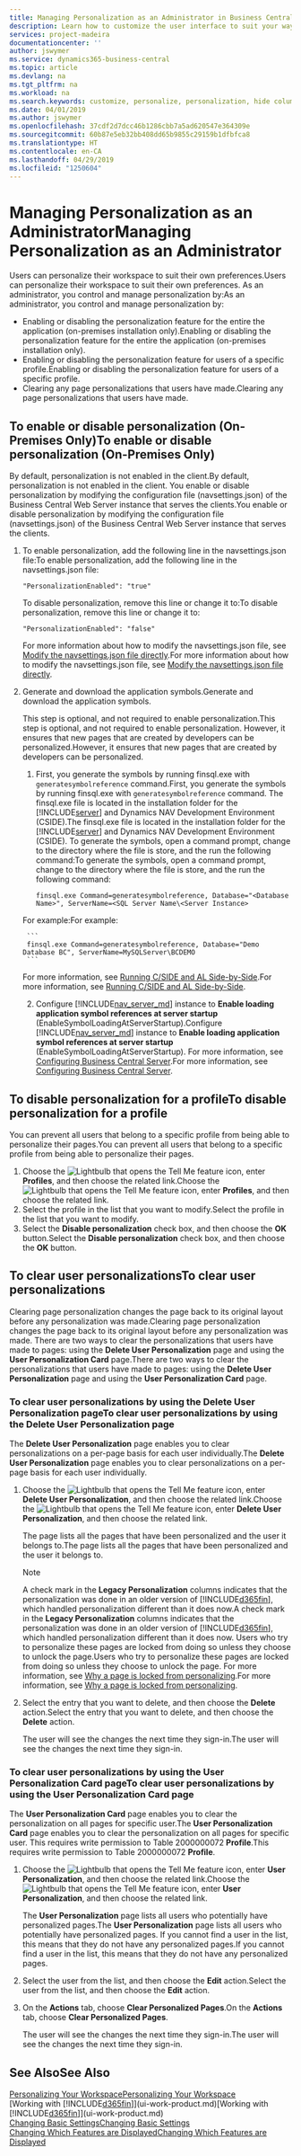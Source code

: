 ```yaml
---
title: Managing Personalization as an Administrator in Business Central | Microsoft Docs
description: Learn how to customize the user interface to suit your way of working.
services: project-madeira
documentationcenter: ''
author: jswymer
ms.service: dynamics365-business-central
ms.topic: article
ms.devlang: na
ms.tgt_pltfrm: na
ms.workload: na
ms.search.keywords: customize, personalize, personalization, hide columns, remove fields, move fields
ms.date: 04/01/2019
ms.author: jswymer
ms.openlocfilehash: 37cdf2d7dcc46b1286cbb7a5ad620547e364309e
ms.sourcegitcommit: 60b87e5eb32bb408dd65b9855c29159b1dfbfca8
ms.translationtype: HT
ms.contentlocale: en-CA
ms.lasthandoff: 04/29/2019
ms.locfileid: "1250604"
---
```

# <a name="managing-personalization-as-an-administrator"></a><span data-ttu-id="6ca1e-103">Managing Personalization as an Administrator</span><span class="sxs-lookup"><span data-stu-id="6ca1e-103">Managing Personalization as an Administrator</span></span>

<span data-ttu-id="6ca1e-104">Users can personalize their workspace to suit their own preferences.</span><span class="sxs-lookup"><span data-stu-id="6ca1e-104">Users can personalize their workspace to suit their own preferences.</span></span> <span data-ttu-id="6ca1e-105">As an administrator, you control and manage personalization by:</span><span class="sxs-lookup"><span data-stu-id="6ca1e-105">As an administrator, you control and manage personalization by:</span></span>

-   <span data-ttu-id="6ca1e-106">Enabling or disabling the personalization feature for the entire the application (on-premises installation only).</span><span class="sxs-lookup"><span data-stu-id="6ca1e-106">Enabling or disabling the personalization feature for the entire the application (on-premises installation only).</span></span>
-   <span data-ttu-id="6ca1e-107">Enabling or disabling the personalization feature for users of a specific profile.</span><span class="sxs-lookup"><span data-stu-id="6ca1e-107">Enabling or disabling the personalization feature for users of a specific profile.</span></span>
-   <span data-ttu-id="6ca1e-108">Clearing any page personalizations that users have made.</span><span class="sxs-lookup"><span data-stu-id="6ca1e-108">Clearing any page personalizations that users have made.</span></span>

## <a name="EnablePersonalization"></a><span data-ttu-id="6ca1e-109">To enable or disable personalization (On-Premises Only)</span><span class="sxs-lookup"><span data-stu-id="6ca1e-109">To enable or disable personalization (On-Premises Only)</span></span>

<span data-ttu-id="6ca1e-110">By default, personalization is not enabled in the client.</span><span class="sxs-lookup"><span data-stu-id="6ca1e-110">By default, personalization is not enabled in the client.</span></span> <span data-ttu-id="6ca1e-111">You enable or disable personalization by modifying the configuration file (navsettings.json) of the Business Central Web Server instance that serves the clients.</span><span class="sxs-lookup"><span data-stu-id="6ca1e-111">You enable or disable personalization by modifying the configuration file (navsettings.json) of the Business Central Web Server instance that serves the clients.</span></span>

1. <span data-ttu-id="6ca1e-112">To enable personalization, add the following line in the navsettings.json file:</span><span class="sxs-lookup"><span data-stu-id="6ca1e-112">To enable personalization, add the following line in the navsettings.json file:</span></span>

    ```
    "PersonalizationEnabled": "true"
    ```

    <span data-ttu-id="6ca1e-113">To disable personalization, remove this line or change it to:</span><span class="sxs-lookup"><span data-stu-id="6ca1e-113">To disable personalization, remove this line or change it to:</span></span>

    ```
    "PersonalizationEnabled": "false"
    ```

    <span data-ttu-id="6ca1e-114">For more information about how to modify the navsettings.json file, see [Modify the navsettings.json file directly](https://docs.microsoft.com/en-us/dynamics365/business-central/dev-itpro/administration/configure-web-server?branch=master#Settings).</span><span class="sxs-lookup"><span data-stu-id="6ca1e-114">For more information about how to modify the navsettings.json file, see [Modify the navsettings.json file directly](https://docs.microsoft.com/en-us/dynamics365/business-central/dev-itpro/administration/configure-web-server?branch=master#Settings).</span></span>

2. <span data-ttu-id="6ca1e-115">Generate and download the application symbols.</span><span class="sxs-lookup"><span data-stu-id="6ca1e-115">Generate and download the application symbols.</span></span>

    <span data-ttu-id="6ca1e-116">This step is optional, and not required to enable personalization.</span><span class="sxs-lookup"><span data-stu-id="6ca1e-116">This step is optional, and not required to enable personalization.</span></span> <span data-ttu-id="6ca1e-117">However, it ensures that new pages that are created by developers can be personalized.</span><span class="sxs-lookup"><span data-stu-id="6ca1e-117">However, it ensures that new pages that are created by developers can be personalized.</span></span>

    1. <span data-ttu-id="6ca1e-118">First, you generate the symbols by running finsql.exe with `generatesymbolreference` command.</span><span class="sxs-lookup"><span data-stu-id="6ca1e-118">First, you generate the symbols by running finsql.exe with `generatesymbolreference` command.</span></span> <span data-ttu-id="6ca1e-119">The finsql.exe file is located in the installation folder for the [!INCLUDE[server](includes/server.md)] and Dynamics NAV Development Environment (CSIDE).</span><span class="sxs-lookup"><span data-stu-id="6ca1e-119">The finsql.exe file is located in the installation folder for the [!INCLUDE[server](includes/server.md)] and Dynamics NAV Development Environment (CSIDE).</span></span> <span data-ttu-id="6ca1e-120">To generate the symbols, open a command prompt, change to the directory where the file is store, and the run the following command:</span><span class="sxs-lookup"><span data-stu-id="6ca1e-120">To generate the symbols, open a command prompt, change to the directory where the file is store, and the run the following command:</span></span>

        ```
        finsql.exe Command=generatesymbolreference, Database="<Database Name>", ServerName=<SQL Server Name\<Server Instance>
        ```
    <span data-ttu-id="6ca1e-121">For example:</span><span class="sxs-lookup"><span data-stu-id="6ca1e-121">For example:</span></span>

        ```
        finsql.exe Command=generatesymbolreference, Database="Demo Database BC", ServerName=MySQLServer\BCDEMO
        ```

    <span data-ttu-id="6ca1e-122">For more information, see [Running C/SIDE and AL Side-by-Side](https://docs.microsoft.com/en-us/dynamics365/business-central/dev-itpro/developer/devenv-running-cside-and-al-side-by-side).</span><span class="sxs-lookup"><span data-stu-id="6ca1e-122">For more information, see [Running C/SIDE and AL Side-by-Side](https://docs.microsoft.com/en-us/dynamics365/business-central/dev-itpro/developer/devenv-running-cside-and-al-side-by-side).</span></span>

    2. <span data-ttu-id="6ca1e-123">Configure [!INCLUDE[nav_server_md](includes/nav_server_md.md)] instance to **Enable loading application symbol references at server startup** (EnableSymbolLoadingAtServerStartup).</span><span class="sxs-lookup"><span data-stu-id="6ca1e-123">Configure [!INCLUDE[nav_server_md](includes/nav_server_md.md)] instance to **Enable loading application symbol references at server startup** (EnableSymbolLoadingAtServerStartup).</span></span> <span data-ttu-id="6ca1e-124">For more information, see [Configuring Business Central Server](https://docs.microsoft.com/en-us/dynamics365/business-central/dev-itpro/administration/configure-server-instance#development-settings).</span><span class="sxs-lookup"><span data-stu-id="6ca1e-124">For more information, see [Configuring Business Central Server](https://docs.microsoft.com/en-us/dynamics365/business-central/dev-itpro/administration/configure-server-instance#development-settings).</span></span>

## <a name="to-disable-personalization-for-a-profile"></a><span data-ttu-id="6ca1e-125">To disable personalization for a profile</span><span class="sxs-lookup"><span data-stu-id="6ca1e-125">To disable personalization for a profile</span></span>

<span data-ttu-id="6ca1e-126">You can prevent all users that belong to a specific profile from being able to personalize their pages.</span><span class="sxs-lookup"><span data-stu-id="6ca1e-126">You can prevent all users that belong to a specific profile from being able to personalize their pages.</span></span>

1. <span data-ttu-id="6ca1e-127">Choose the ![Lightbulb that opens the Tell Me feature](media/ui-search/search_small.png "Tell me what you want to do") icon, enter **Profiles**, and then choose the related link.</span><span class="sxs-lookup"><span data-stu-id="6ca1e-127">Choose the ![Lightbulb that opens the Tell Me feature](media/ui-search/search_small.png "Tell me what you want to do") icon, enter **Profiles**, and then choose the related link.</span></span>
2. <span data-ttu-id="6ca1e-128">Select the profile in the list that you want to modify.</span><span class="sxs-lookup"><span data-stu-id="6ca1e-128">Select the profile in the list that you want to modify.</span></span>
3. <span data-ttu-id="6ca1e-129">Select the **Disable personalization** check box, and then choose the **OK** button.</span><span class="sxs-lookup"><span data-stu-id="6ca1e-129">Select the **Disable personalization** check box, and then choose the **OK** button.</span></span>

## <a name="to-clear-user-personalizations"></a><span data-ttu-id="6ca1e-130">To clear user personalizations</span><span class="sxs-lookup"><span data-stu-id="6ca1e-130">To clear user personalizations</span></span>

<span data-ttu-id="6ca1e-131">Clearing page personalization changes the page back to its original layout before any personalization was made.</span><span class="sxs-lookup"><span data-stu-id="6ca1e-131">Clearing page personalization changes the page back to its original layout before any personalization was made.</span></span> <span data-ttu-id="6ca1e-132">There are two ways to clear the personalizations that users have made to pages: using the **Delete User Personalization** page and using the **User Personalization Card** page.</span><span class="sxs-lookup"><span data-stu-id="6ca1e-132">There are two ways to clear the personalizations that users have made to pages: using the **Delete User Personalization** page and using the **User Personalization Card** page.</span></span>

### <a name="to-clear-user-personalizations-by-using-the-delete-user-personalization-page"></a><span data-ttu-id="6ca1e-133">To clear user personalizations by using the Delete User Personalization page</span><span class="sxs-lookup"><span data-stu-id="6ca1e-133">To clear user personalizations by using the Delete User Personalization page</span></span>

<span data-ttu-id="6ca1e-134">The **Delete User Personalization** page enables you to clear personalizations on a per-page basis for each user individually.</span><span class="sxs-lookup"><span data-stu-id="6ca1e-134">The **Delete User Personalization** page enables you to clear personalizations on a per-page basis for each user individually.</span></span>

1. <span data-ttu-id="6ca1e-135">Choose the ![Lightbulb that opens the Tell Me feature](media/ui-search/search_small.png "Tell me what you want to do") icon, enter **Delete User Personalization**, and then choose the related link.</span><span class="sxs-lookup"><span data-stu-id="6ca1e-135">Choose the ![Lightbulb that opens the Tell Me feature](media/ui-search/search_small.png "Tell me what you want to do") icon, enter **Delete User Personalization**, and then choose the related link.</span></span>

    <span data-ttu-id="6ca1e-136">The page lists all the pages that have been personalized and the user it belongs to.</span><span class="sxs-lookup"><span data-stu-id="6ca1e-136">The page lists all the pages that have been personalized and the user it belongs to.</span></span>

    >[!NOTE]
    > <span data-ttu-id="6ca1e-137">A check mark in the **Legacy Personalization** columns indicates that the personalization was done in an older version of [!INCLUDE[d365fin](includes/d365fin_md.md)], which handled personalization different than it does now.</span><span class="sxs-lookup"><span data-stu-id="6ca1e-137">A check mark in the **Legacy Personalization** columns indicates that the personalization was done in an older version of [!INCLUDE[d365fin](includes/d365fin_md.md)], which handled personalization different than it does now.</span></span> <span data-ttu-id="6ca1e-138">Users who try to personalize these pages are locked from doing so unless they choose to unlock the page.</span><span class="sxs-lookup"><span data-stu-id="6ca1e-138">Users who try to personalize these pages are locked from doing so unless they choose to unlock the page.</span></span> <span data-ttu-id="6ca1e-139">For more information, see [Why a page is locked from personalizing](ui-personalization-locked.md).</span><span class="sxs-lookup"><span data-stu-id="6ca1e-139">For more information, see [Why a page is locked from personalizing](ui-personalization-locked.md).</span></span>

2. <span data-ttu-id="6ca1e-140">Select the entry that you want to delete, and then choose the **Delete** action.</span><span class="sxs-lookup"><span data-stu-id="6ca1e-140">Select the entry that you want to delete, and then choose the **Delete** action.</span></span>

    <span data-ttu-id="6ca1e-141">The user will see the changes the next time they sign-in.</span><span class="sxs-lookup"><span data-stu-id="6ca1e-141">The user will see the changes the next time they sign-in.</span></span>

### <a name="to-clear-user-personalizations-by-using-the-user-personalization-card-page"></a><span data-ttu-id="6ca1e-142">To clear user personalizations by using the User Personalization Card page</span><span class="sxs-lookup"><span data-stu-id="6ca1e-142">To clear user personalizations by using the User Personalization Card page</span></span>

<span data-ttu-id="6ca1e-143">The **User Personalization Card** page enables you to clear the personalization on all pages for specific user.</span><span class="sxs-lookup"><span data-stu-id="6ca1e-143">The **User Personalization Card** page enables you to clear the personalization on all pages for specific user.</span></span> <span data-ttu-id="6ca1e-144">This requires write permission to Table 2000000072 **Profile**.</span><span class="sxs-lookup"><span data-stu-id="6ca1e-144">This requires write permission to Table 2000000072 **Profile**.</span></span>

1. <span data-ttu-id="6ca1e-145">Choose the ![Lightbulb that opens the Tell Me feature](media/ui-search/search_small.png "Tell me what you want to do") icon, enter **User Personalization**, and then choose the related link.</span><span class="sxs-lookup"><span data-stu-id="6ca1e-145">Choose the ![Lightbulb that opens the Tell Me feature](media/ui-search/search_small.png "Tell me what you want to do") icon, enter **User Personalization**, and then choose the related link.</span></span>

    <span data-ttu-id="6ca1e-146">The **User Personalization** page lists all users who potentially have personalized pages.</span><span class="sxs-lookup"><span data-stu-id="6ca1e-146">The **User Personalization** page lists all users who potentially have personalized pages.</span></span> <span data-ttu-id="6ca1e-147">If you cannot find a user in the list, this means that they do not have any personalized pages.</span><span class="sxs-lookup"><span data-stu-id="6ca1e-147">If you cannot find a user in the list, this means that they do not have any personalized pages.</span></span>

2. <span data-ttu-id="6ca1e-148">Select the user from the list, and then choose the **Edit** action.</span><span class="sxs-lookup"><span data-stu-id="6ca1e-148">Select the user from the list, and then choose the **Edit** action.</span></span>

3. <span data-ttu-id="6ca1e-149">On the **Actions** tab, choose **Clear Personalized Pages**.</span><span class="sxs-lookup"><span data-stu-id="6ca1e-149">On the **Actions** tab, choose **Clear Personalized Pages**.</span></span>

    <span data-ttu-id="6ca1e-150">The user will see the changes the next time they sign-in.</span><span class="sxs-lookup"><span data-stu-id="6ca1e-150">The user will see the changes the next time they sign-in.</span></span>

## <a name="see-also"></a><span data-ttu-id="6ca1e-151">See Also</span><span class="sxs-lookup"><span data-stu-id="6ca1e-151">See Also</span></span>
[<span data-ttu-id="6ca1e-152">Personalizing Your Workspace</span><span class="sxs-lookup"><span data-stu-id="6ca1e-152">Personalizing Your Workspace</span></span>](ui-personalization-user.md)  
<span data-ttu-id="6ca1e-153">[Working with [!INCLUDE[d365fin](includes/d365fin_md.md)]](ui-work-product.md)</span><span class="sxs-lookup"><span data-stu-id="6ca1e-153">[Working with [!INCLUDE[d365fin](includes/d365fin_md.md)]](ui-work-product.md)</span></span>  
[<span data-ttu-id="6ca1e-154">Changing Basic Settings</span><span class="sxs-lookup"><span data-stu-id="6ca1e-154">Changing Basic Settings</span></span>](ui-change-basic-settings.md)  
[<span data-ttu-id="6ca1e-155">Changing Which Features are Displayed</span><span class="sxs-lookup"><span data-stu-id="6ca1e-155">Changing Which Features are Displayed</span></span>](ui-experiences.md)  
